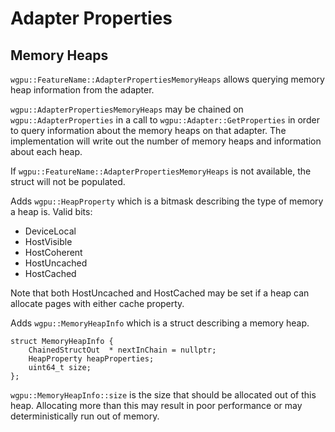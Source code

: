 # Adapter Properties

## Memory Heaps

`wgpu::FeatureName::AdapterPropertiesMemoryHeaps` allows querying memory heap information from the adapter.

`wgpu::AdapterPropertiesMemoryHeaps` may be chained on `wgpu::AdapterProperties` in a call to `wgpu::Adapter::GetProperties` in order to query information about the memory heaps on that adapter.
The implementation will write out the number of memory heaps and information about each heap.

If `wgpu::FeatureName::AdapterPropertiesMemoryHeaps` is not available, the struct will not be populated.

Adds `wgpu::HeapProperty` which is a bitmask describing the type of memory a heap is. Valid bits:
- DeviceLocal
- HostVisible
- HostCoherent
- HostUncached
- HostCached

Note that both HostUncached and HostCached may be set if a heap can allocate pages with either cache property.

Adds `wgpu::MemoryHeapInfo` which is a struct describing a memory heap.
```
struct MemoryHeapInfo {
    ChainedStructOut  * nextInChain = nullptr;
    HeapProperty heapProperties;
    uint64_t size;
};
```

`wgpu::MemoryHeapInfo::size` is the size that should be allocated out of this heap. Allocating more than this may result in poor performance or may deterministically run out of memory.

